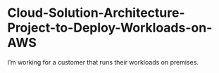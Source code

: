 # Cloud-Solution-Architecture-Project-to-Deploy-Workloads-on-AWS
I’m working for a customer that runs their workloads on premises.
